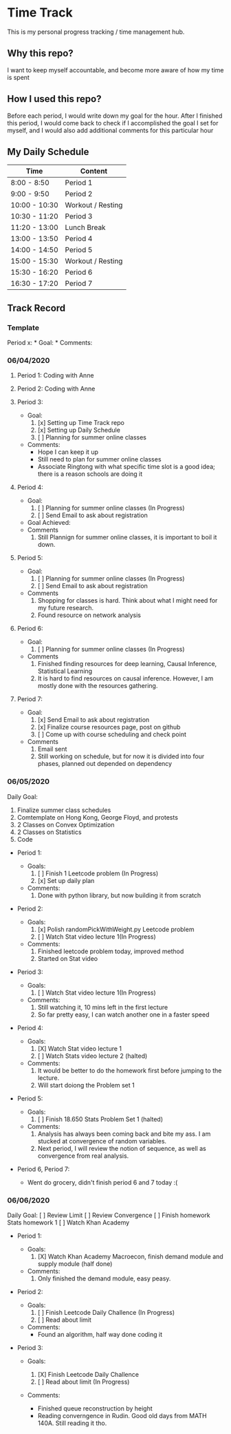 # Time Track

This is my personal progress tracking / time management hub. 

## Why this repo?

I want to keep myself accountable, and become more aware of how my time is spent

## How I used this repo?

Before each period, I would write down my goal for the hour. After I finished this period, I would come back to check if I accomplished the goal I set for myself, and I would also add additional comments for this particular hour

## My Daily Schedule

Time | Content
-----|--------
8:00 - 8:50 | Period 1
9:00 - 9:50 | Period 2
10:00 - 10:30 | Workout / Resting
10:30 - 11:20 | Period 3
11:20 - 13:00 | Lunch Break
13:00 - 13:50 | Period 4
14:00 - 14:50 | Period 5
15:00 - 15:30 | Workout / Resting 
15:30 - 16:20 | Period 6
16:30 - 17:20 | Period 7

## Track Record

### Template

Period x:
    * Goal:
    * Comments:

### 06/04/2020

1. Period 1: Coding with Anne
1. Period 2: Coding with Anne
1. Period 3:
    * Goal: 
        1. [x] Setting up Time Track repo 
        1. [x] Setting up Daily Schedule 
        1. [ ] Planning for summer online classes 
    * Comments:
        * Hope I can keep it up
        * Still need to plan for summer online classes
        * Associate Ringtong with what specific time slot is a good idea; there is a reason schools are doing it
1. Period 4:
    * Goal:
        1. [ ] Planning for summer online classes (In Progress)
        1. [ ] Send Email to ask about registration
    * Goal Achieved:
    * Comments
        1. Still Plannign for summer online classes, it is important to boil it down.

1. Period 5:
    * Goal:
        1. [ ] Planning for summer online classes (In Progress)
        1. [ ] Send Email to ask about registration
    * Comments
        1. Shopping for classes is hard. Think about what I might need for my future research. 
        1. Found resource on network analysis

1. Period 6: 
    * Goal: 
        1. [ ] Planning for summer online classes (In Progress)
    * Comments
        1. Finished finding resources for deep learning, Causal Inference, Statistical Learning
        1. It is hard to find resources on causal inference. However, I am mostly done with the resources gathering.

1. Period 7: 
    * Goal: 
        1. [x] Send Email to ask about registration
        1. [x] Finalize course resources page, post on github
        1. [ ] Come up with course scheduling and check point
    * Comments
        1. Email sent
        1. Still working on schedule, but for now it is divided into four phases, planned out depended on dependency

### 06/05/2020

Daily Goal: 
1. Finalize summer class schedules
2. Comtemplate on Hong Kong, George Floyd, and protests
3. 2 Classes on Convex Optimization
4. 2 Classes on Statistics
5. Code 

* Period 1:
    * Goals: 
        1. [ ] Finish 1 Leetcode problem (In Progress)
        1. [x] Set up daily plan
    * Comments:
        1. Done with python library, but now building it from scratch 

* Period 2:
    * Goals: 
        1. [x] Polish randomPickWithWeight.py Leetcode problem 
        1. [ ] Watch Stat video lecture 1(In Progress)
    * Comments:
        1. Finished leetcode problem today, improved method
        1. Started on Stat video


* Period 3:
    * Goals: 
        1. [ ] Watch Stat video lecture 1(In Progress)
    * Comments:
        1. Still watching it, 10 mins left in the first lecture
        1. So far pretty easy, I can watch another one in a faster speed


* Period 4:
    * Goals: 
        1. [X] Watch Stat video lecture 1
        1. [ ] Watch Stats video lecture 2 (halted)
    * Comments:
        1. It would be better to do the homework first before jumping to the lecture. 
        1. Will start doiong the Problem set 1 

* Period 5:
    * Goals:
        1. [ ] Finish 18.650 Stats Problem Set 1 (halted)
    * Comments:
        1. Analysis has always been coming back and bite my ass. I am stucked at convergence of random variables.
        1. Next period, I will review the notion of sequence, as well as convergence from real analysis.

* Period 6, Period 7:
    * Went do grocery, didn't finish period 6 and 7 today :(


### 06/06/2020

Daily Goal: 
    [ ] Review Limit
    [ ] Review Convergence
    [ ] Finish homework Stats homework 1
    [ ] Watch Khan Academy 

* Period 1:
    * Goals:
        1. [X] Watch Khan Academy Macroecon, finish demand module and supply module (half done)
    * Comments:
        1. Only finished the demand module, easy peasy. 

* Period 2: 
    * Goals:
        1. [ ] Finish Leetcode Daily Challence (In Progress)
        1. [ ] Read about limit
    * Comments:
        * Found an algorithm, half way done coding it

* Period 3: 
    * Goals:
        1. [X] Finish Leetcode Daily Challence 
        1. [ ] Read about limit (In Progress)

    * Comments:
        * Finished queue reconstruction by height
        * Reading converngence in Rudin. Good old days from MATH 140A. Still reading it tho.


